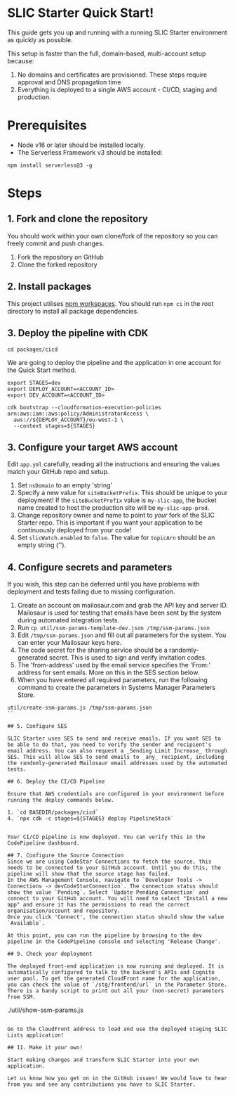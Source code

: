 # SLIC Starter Quick Start!

This guide gets you up and running with a running SLIC Starter environment as quickly as possible.

This setup is faster than the full, domain-based, multi-account setup because:

1. No domains and certificates are provisioned. These steps require approval and DNS propagation time
2. Everything is deployed to a single AWS account - CI/CD, staging and production.

# Prerequisites

- Node v16 or later should be installed locally.
- The Serverless Framework v3 should be installed:

```
npm install serverless@3 -g
```

# Steps

## 1. Fork and clone the repository

You should work within your own clone/fork of the repository so you can freely commit and push changes.

1. Fork the repository on GitHub
2. Clone the forked repository

## 2. Install packages

This project utilises  [npm workspaces](https://docs.npmjs.com/cli/v8/using-npm/workspaces). You should run `npm ci` in the root directory to install all package dependencies.

## 3. Deploy the pipeline with CDK

```
cd packages/cicd
```

We are going to deploy the pipeline and the application in one account for the Quick Start method.
```
export STAGES=dev
export DEPLOY_ACCOUNT=<ACCOUNT_ID>
export DEV_ACCOUNT=<ACCOUNT_ID>
```
```
cdk bootstrap --cloudformation-execution-policies arn:aws:iam::aws:policy/AdministratorAccess \
  aws://${DEPLOY_ACCOUNT}/eu-west-1 \
  --context stages=${STAGES}
```

## 3. Configure your target AWS account

Edit `app.yml` carefully, reading all the instructions and ensuring the values match your GitHub repo and setup.
1. Set `nsDomain` to an empty 'string'
2. Specify a new value for `siteBucketPrefix`. This should be unique to your deployment! If the `siteBucketPrefix` value is `my-slic-app`, the bucket name created to host the production site will be `my-slic-app-prod`.
3. Change repository owner and name to point to _your_ fork of the SLIC Starter repo. This is important if you want your application to be continuously deployed from your code!
4. Set `slicWatch.enabled` to `false`. The value for `topicArn` should be an empty string ('').

## 4. Configure secrets and parameters
If you wish, this step can be deferred until you have problems with deployment and tests failing due to missing configuration.

1. Create an account on mailosaur.com and grab the API key and server ID. Mailosaur is used for testing that emails have been sent by the system during automated integration tests.
2. Run `cp util/ssm-params-template-dev.json /tmp/ssm-params.json`
3. Edit `/tmp/ssm-params.json` and fill out all parameters for the system. You can enter your Mailosaur keys here.
4. The code secret for the sharing service should be a randomly-generated secret. This is used to sign and verify invitation codes.
5. The 'from-address' used by the email service specifies the 'From:' address for sent emails. More on this in the SES section below.
6. When you have entered all required parameters, run the following command to create the parameters in Systems Manager Parameters Store.
```
util/create-ssm-params.js /tmp/ssm-params.json
``

## 5. Configure SES

SLIC Starter uses SES to send and receive emails. If you want SES to be able to do that, you need to verify the sender and recipient's email address. You can also request a _Sending Limit Increase_ through SES. This will allow SES to send emails to _any_ recipient, including the randomly-generated Mailosaur email addresses used by the automated tests.

## 6. Deploy the CI/CD Pipeline

Ensure that AWS credentials are configured in your environment before running the deploy commands below.

1. `cd BASEDIR/packages/cicd`
4. `npx cdk -c stages=${STAGES} deploy PipelineStack`


Your CI/CD pipeline is now deployed. You can verify this in the CodePipeline dashboard.

## 7. Configure the Source Connection
Since we are using CodeStar Connections to fetch the source, this needs to be connected to your GitHub account. Until you do this, the pipeline will show that the source stage has failed.
In the AWS Management Console, navigate to `Developer Tools -> Connections -> devCodeStarConnection`. The connection status should show the value `Pending`. Select `Update Pending Connection` and connect to your GitHub account. You will need to select "Install a new app" and ensure it has the permissions to read the correct organisation/account and repository.
Once you click 'Connect', the connection status should show the value `Available`.

At this point, you can run the pipeline by browsing to the dev pipeline in the CodePipeline console and selecting 'Release Change'.

## 9. Check your deployment

The deployed front-end application is now running and deployed. It is automatically configured to talk to the backend's APIs and Cognito user pool. To get the generated CloudFront name for the application, you can check the value of `/stg/frontend/url` in the Parameter Store. There is a handy script to print out all your (non-secret) parameters from SSM.

```
./util/show-ssm-params.js
```

Go to the CloudFront address to load and use the deployed staging SLIC Lists application!

## 11. Make it your own!

Start making changes and transform SLIC Starter into your own application.

Let us know how you get on in the GitHub issues! We would love to hear from you and see any contributions you have to SLIC Starter.

